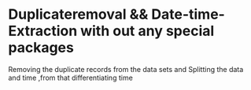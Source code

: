 # Duplicateremoval && Date-time-Extraction with out any special packages 
Removing the duplicate records from the data sets and Splitting the data and time ,from that differentiating time 
